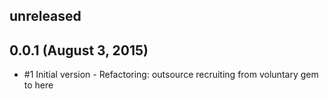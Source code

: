 ## unreleased ##

## 0.0.1 (August 3, 2015) ##

*   #1 Initial version - Refactoring: outsource recruiting from voluntary gem to here